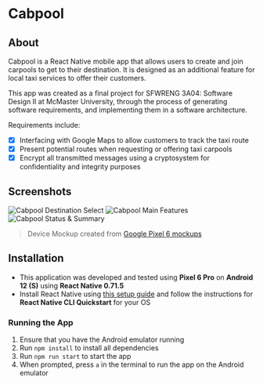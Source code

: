 # Cabpool

## About

Cabpool is a React Native mobile app that allows users to create and join carpools to get to their destination.
It is designed as an additional feature for local taxi services to offer their customers.

This app was created as a final project for SFWRENG 3A04: Software Design II at McMaster University, through the process
of generating software requirements, and implementing them in a software architecture.

Requirements include:

- [x] Interfacing with Google Maps to allow customers to track the taxi route
- [x] Present potential routes when requesting or offering taxi carpools
- [x] Encrypt all transmitted messages using a cryptosystem for confidentiality and integrity purposes

## Screenshots

![Cabpool Destination Select](https://i.imgur.com/dxSbkIt.png)
![Cabpool Main Features](https://i.imgur.com/HuWS6tl.png)
![Cabpool Status & Summary](https://i.imgur.com/R48xRKp.png)
> Device Mockup created from <a href="https://deviceframes.com/templates/google-pixel-6">Google Pixel 6 mockups</a>

## Installation

- This application was developed and tested using **Pixel 6 Pro** on **Android 12 (S)** using **React Native 0.71.5**
- Install React Native using [this setup guide](https://reactnative.dev/docs/environment-setup) and follow the instructions for **React Native CLI Quickstart** for your OS

### Running the App

1. Ensure that you have the Android emulator running
1. Run `npm install` to install all dependencies
1. Run `npm run start` to start the app
1. When prompted, press `a` in the terminal to run the app on the Android emulator
